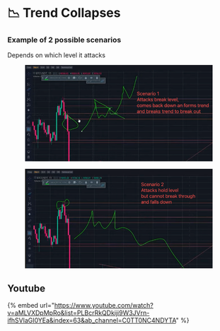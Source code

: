 # 📉 Trend Collapses

### Example of 2 possible scenarios

Depends on which level it attacks

<div>

<figure><img src="../../.gitbook/assets/image (15) (1).png" alt=""><figcaption></figcaption></figure>

 

<figure><img src="../../.gitbook/assets/image (2).png" alt=""><figcaption></figcaption></figure>

</div>



## Youtube

{% embed url="https://www.youtube.com/watch?v=aMLVXDpMpRo&list=PLBcrRkQDkiji9W3JVrn-ifhSVlaGI0YEa&index=63&ab_channel=C0TT0NC4NDYTA" %}
